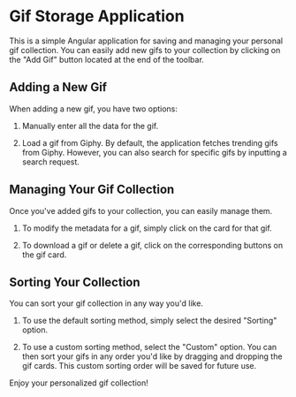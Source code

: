 # Gif Storage Application

This is a simple Angular application for saving and managing your personal gif collection. You can easily add new gifs to your collection by clicking on the "Add Gif" button located at the end of the toolbar. 

## Adding a New Gif

When adding a new gif, you have two options: 

1. Manually enter all the data for the gif. 

2. Load a gif from Giphy. By default, the application fetches trending gifs from Giphy. However, you can also search for specific gifs by inputting a search request. 

## Managing Your Gif Collection

Once you've added gifs to your collection, you can easily manage them. 

1. To modify the metadata for a gif, simply click on the card for that gif. 

2. To download a gif or delete a gif, click on the corresponding buttons on the gif card. 

## Sorting Your Collection

You can sort your gif collection in any way you'd like. 

1. To use the default sorting method, simply select the desired "Sorting" option. 

2. To use a custom sorting method, select the "Custom" option. You can then sort your gifs in any order you'd like by dragging and dropping the gif cards. This custom sorting order will be saved for future use. 

Enjoy your personalized gif collection!
